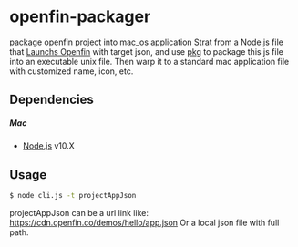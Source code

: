 # openfin-packager
package openfin project into mac_os application
Strat from a Node.js file that [Launchs Openfin](https://github.com/openfin/node-openfin-launcher) with target json, and use [pkg](https://github.com/zeit/pkg) to package this js file into an executable unix file. Then warp it to a standard mac application file with customized name, icon, etc.

## Dependencies

##### Mac

* [Node.js](https://nodejs.org/) v10.X

## Usage
```sh
$ node cli.js -t projectAppJson
```
projectAppJson can be a url link like: https://cdn.openfin.co/demos/hello/app.json
Or a local json file with full path.